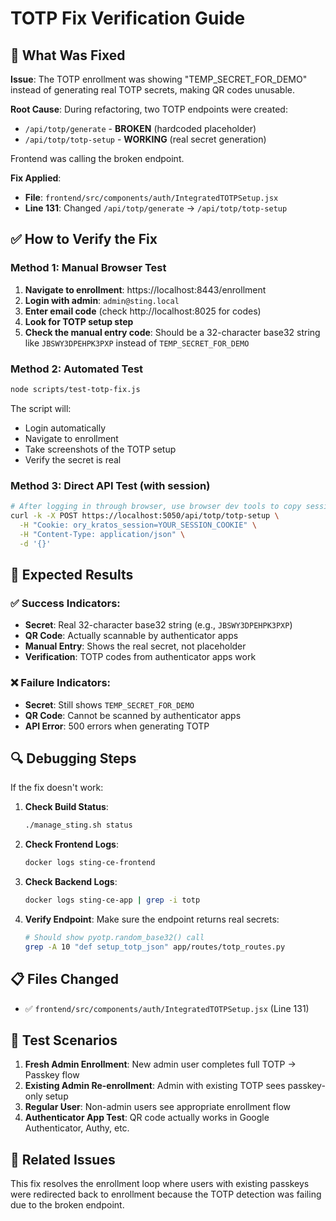 # TOTP Fix Verification Guide

## 🔧 What Was Fixed

**Issue**: The TOTP enrollment was showing "TEMP_SECRET_FOR_DEMO" instead of generating real TOTP secrets, making QR codes unusable.

**Root Cause**: During refactoring, two TOTP endpoints were created:
- `/api/totp/generate` - **BROKEN** (hardcoded placeholder)  
- `/api/totp/totp-setup` - **WORKING** (real secret generation)

Frontend was calling the broken endpoint.

**Fix Applied**:
- **File**: `frontend/src/components/auth/IntegratedTOTPSetup.jsx`
- **Line 131**: Changed `/api/totp/generate` → `/api/totp/totp-setup`

## ✅ How to Verify the Fix

### Method 1: Manual Browser Test

1. **Navigate to enrollment**: https://localhost:8443/enrollment
2. **Login with admin**: `admin@sting.local`
3. **Enter email code** (check http://localhost:8025 for codes)
4. **Look for TOTP setup step**
5. **Check the manual entry code**: Should be a 32-character base32 string like `JBSWY3DPEHPK3PXP` instead of `TEMP_SECRET_FOR_DEMO`

### Method 2: Automated Test

```bash
node scripts/test-totp-fix.js
```

The script will:
- Login automatically
- Navigate to enrollment  
- Take screenshots of the TOTP setup
- Verify the secret is real

### Method 3: Direct API Test (with session)

```bash
# After logging in through browser, use browser dev tools to copy session cookie
curl -k -X POST https://localhost:5050/api/totp/totp-setup \
  -H "Cookie: ory_kratos_session=YOUR_SESSION_COOKIE" \
  -H "Content-Type: application/json" \
  -d '{}'
```

## 🎯 Expected Results

### ✅ Success Indicators:
- **Secret**: Real 32-character base32 string (e.g., `JBSWY3DPEHPK3PXP`)
- **QR Code**: Actually scannable by authenticator apps
- **Manual Entry**: Shows the real secret, not placeholder
- **Verification**: TOTP codes from authenticator apps work

### ❌ Failure Indicators:
- **Secret**: Still shows `TEMP_SECRET_FOR_DEMO`
- **QR Code**: Cannot be scanned by authenticator apps
- **API Error**: 500 errors when generating TOTP

## 🔍 Debugging Steps

If the fix doesn't work:

1. **Check Build Status**:
   ```bash
   ./manage_sting.sh status
   ```

2. **Check Frontend Logs**:
   ```bash
   docker logs sting-ce-frontend
   ```

3. **Check Backend Logs**:
   ```bash
   docker logs sting-ce-app | grep -i totp
   ```

4. **Verify Endpoint**: Make sure the endpoint returns real secrets:
   ```bash
   # Should show pyotp.random_base32() call
   grep -A 10 "def setup_totp_json" app/routes/totp_routes.py
   ```

## 📋 Files Changed

- ✅ `frontend/src/components/auth/IntegratedTOTPSetup.jsx` (Line 131)

## 🧪 Test Scenarios

1. **Fresh Admin Enrollment**: New admin user completes full TOTP → Passkey flow
2. **Existing Admin Re-enrollment**: Admin with existing TOTP sees passkey-only setup  
3. **Regular User**: Non-admin users see appropriate enrollment flow
4. **Authenticator App Test**: QR code actually works in Google Authenticator, Authy, etc.

## 🔗 Related Issues

This fix resolves the enrollment loop where users with existing passkeys were redirected back to enrollment because the TOTP detection was failing due to the broken endpoint.
